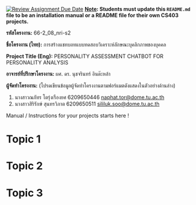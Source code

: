 [![Review Assignment Due Date](https://classroom.github.com/assets/deadline-readme-button-22041afd0340ce965d47ae6ef1cefeee28c7c493a6346c4f15d667ab976d596c.svg)](https://classroom.github.com/a/P00oz-zc)
**<ins>Note</ins>: Students must update this `README.md` file to be an installation manual or a README file for their own CS403 projects.**

**รหัสโครงงาน:** 66-2_08_nri-s2

**ชื่อโครงงาน (ไทย):** การสร้างแชทบอทแบบทดสอบวิเคราะห์ลักษณะบุคลิกภาพของบุคคล

**Project Title (Eng):** PERSONALITY ASSESSMENT CHATBOT FOR PERSONALITY ANALYSIS  

**อาจารย์ที่ปรึกษาโครงงาน:** ผศ. ดร. นุชจรินทร์ อินต๊ะหล้า

**ผู้จัดทำโครงงาน:** (โปรดเขียนข้อมูลผู้จัดทำโครงงานตามฟอร์แมตดังแสดงในตัวอย่างด้านล่าง)
1. นางสาวณภัทร โตรุ่งเรืองยศ 6209650446 naphat.tor@dome.tu.ac.th
2. นางสาวสิริรักษ์ สุนทรวิภาต 6209650511 sililuk.soo@dome.tu.ac.th
   
Manual / Instructions for your projects starts here !
# Topic 1
# Topic 2 
# Topic 3
